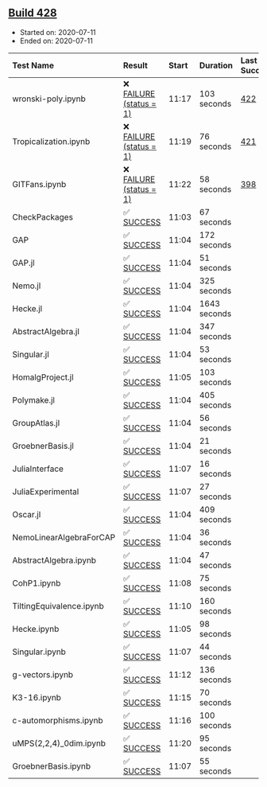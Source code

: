 ## [Build 428](https://oscarci.mathematik.uni-kl.de/job/oscar-stable/428/)

* Started on: 2020-07-11
* Ended on: 2020-07-11

| Test Name    | Result | Start | Duration | Last Success | First Failure |
|:-------------|:-------|:------|:---------|:-------------|:--------------|
| wronski-poly.ipynb | ❌ [FAILURE (status = 1)](https://oscarci.mathematik.uni-kl.de/job/oscar-stable/428/artifact/logs/build-428/wronski-poly.ipynb.log) | 11:17 | 103 seconds | [422](https://oscarci.mathematik.uni-kl.de/job/oscar-stable/422/) | [423](https://oscarci.mathematik.uni-kl.de/job/oscar-stable/423/) |
| Tropicalization.ipynb | ❌ [FAILURE (status = 1)](https://oscarci.mathematik.uni-kl.de/job/oscar-stable/428/artifact/logs/build-428/Tropicalization.ipynb.log) | 11:19 | 76 seconds | [421](https://oscarci.mathematik.uni-kl.de/job/oscar-stable/421/) | [422](https://oscarci.mathematik.uni-kl.de/job/oscar-stable/422/) |
| GITFans.ipynb | ❌ [FAILURE (status = 1)](https://oscarci.mathematik.uni-kl.de/job/oscar-stable/428/artifact/logs/build-428/GITFans.ipynb.log) | 11:22 | 58 seconds | [398](https://oscarci.mathematik.uni-kl.de/job/oscar-stable/398/) | [399](https://oscarci.mathematik.uni-kl.de/job/oscar-stable/399/) |
| CheckPackages | ✅ [SUCCESS](https://oscarci.mathematik.uni-kl.de/job/oscar-stable/428/artifact/logs/build-428/CheckPackages.log) | 11:03 | 67 seconds |  |  |
| GAP | ✅ [SUCCESS](https://oscarci.mathematik.uni-kl.de/job/oscar-stable/428/artifact/logs/build-428/GAP.log) | 11:04 | 172 seconds |  |  |
| GAP.jl | ✅ [SUCCESS](https://oscarci.mathematik.uni-kl.de/job/oscar-stable/428/artifact/logs/build-428/GAP.jl.log) | 11:04 | 51 seconds |  |  |
| Nemo.jl | ✅ [SUCCESS](https://oscarci.mathematik.uni-kl.de/job/oscar-stable/428/artifact/logs/build-428/Nemo.jl.log) | 11:04 | 325 seconds |  |  |
| Hecke.jl | ✅ [SUCCESS](https://oscarci.mathematik.uni-kl.de/job/oscar-stable/428/artifact/logs/build-428/Hecke.jl.log) | 11:04 | 1643 seconds |  |  |
| AbstractAlgebra.jl | ✅ [SUCCESS](https://oscarci.mathematik.uni-kl.de/job/oscar-stable/428/artifact/logs/build-428/AbstractAlgebra.jl.log) | 11:04 | 347 seconds |  |  |
| Singular.jl | ✅ [SUCCESS](https://oscarci.mathematik.uni-kl.de/job/oscar-stable/428/artifact/logs/build-428/Singular.jl.log) | 11:04 | 53 seconds |  |  |
| HomalgProject.jl | ✅ [SUCCESS](https://oscarci.mathematik.uni-kl.de/job/oscar-stable/428/artifact/logs/build-428/HomalgProject.jl.log) | 11:05 | 103 seconds |  |  |
| Polymake.jl | ✅ [SUCCESS](https://oscarci.mathematik.uni-kl.de/job/oscar-stable/428/artifact/logs/build-428/Polymake.jl.log) | 11:04 | 405 seconds |  |  |
| GroupAtlas.jl | ✅ [SUCCESS](https://oscarci.mathematik.uni-kl.de/job/oscar-stable/428/artifact/logs/build-428/GroupAtlas.jl.log) | 11:04 | 56 seconds |  |  |
| GroebnerBasis.jl | ✅ [SUCCESS](https://oscarci.mathematik.uni-kl.de/job/oscar-stable/428/artifact/logs/build-428/GroebnerBasis.jl.log) | 11:04 | 21 seconds |  |  |
| JuliaInterface | ✅ [SUCCESS](https://oscarci.mathematik.uni-kl.de/job/oscar-stable/428/artifact/logs/build-428/JuliaInterface.log) | 11:07 | 16 seconds |  |  |
| JuliaExperimental | ✅ [SUCCESS](https://oscarci.mathematik.uni-kl.de/job/oscar-stable/428/artifact/logs/build-428/JuliaExperimental.log) | 11:07 | 27 seconds |  |  |
| Oscar.jl | ✅ [SUCCESS](https://oscarci.mathematik.uni-kl.de/job/oscar-stable/428/artifact/logs/build-428/Oscar.jl.log) | 11:04 | 409 seconds |  |  |
| NemoLinearAlgebraForCAP | ✅ [SUCCESS](https://oscarci.mathematik.uni-kl.de/job/oscar-stable/428/artifact/logs/build-428/NemoLinearAlgebraForCAP.log) | 11:04 | 36 seconds |  |  |
| AbstractAlgebra.ipynb | ✅ [SUCCESS](https://oscarci.mathematik.uni-kl.de/job/oscar-stable/428/artifact/logs/build-428/AbstractAlgebra.ipynb.log) | 11:04 | 47 seconds |  |  |
| CohP1.ipynb | ✅ [SUCCESS](https://oscarci.mathematik.uni-kl.de/job/oscar-stable/428/artifact/logs/build-428/CohP1.ipynb.log) | 11:08 | 75 seconds |  |  |
| TiltingEquivalence.ipynb | ✅ [SUCCESS](https://oscarci.mathematik.uni-kl.de/job/oscar-stable/428/artifact/logs/build-428/TiltingEquivalence.ipynb.log) | 11:10 | 160 seconds |  |  |
| Hecke.ipynb | ✅ [SUCCESS](https://oscarci.mathematik.uni-kl.de/job/oscar-stable/428/artifact/logs/build-428/Hecke.ipynb.log) | 11:05 | 98 seconds |  |  |
| Singular.ipynb | ✅ [SUCCESS](https://oscarci.mathematik.uni-kl.de/job/oscar-stable/428/artifact/logs/build-428/Singular.ipynb.log) | 11:07 | 44 seconds |  |  |
| g-vectors.ipynb | ✅ [SUCCESS](https://oscarci.mathematik.uni-kl.de/job/oscar-stable/428/artifact/logs/build-428/g-vectors.ipynb.log) | 11:12 | 136 seconds |  |  |
| K3-16.ipynb | ✅ [SUCCESS](https://oscarci.mathematik.uni-kl.de/job/oscar-stable/428/artifact/logs/build-428/K3-16.ipynb.log) | 11:15 | 70 seconds |  |  |
| c-automorphisms.ipynb | ✅ [SUCCESS](https://oscarci.mathematik.uni-kl.de/job/oscar-stable/428/artifact/logs/build-428/c-automorphisms.ipynb.log) | 11:16 | 100 seconds |  |  |
| uMPS(2,2,4)_0dim.ipynb | ✅ [SUCCESS](https://oscarci.mathematik.uni-kl.de/job/oscar-stable/428/artifact/logs/build-428/uMPS-2-2-4-_0dim.ipynb.log) | 11:20 | 95 seconds |  |  |
| GroebnerBasis.ipynb | ✅ [SUCCESS](https://oscarci.mathematik.uni-kl.de/job/oscar-stable/428/artifact/logs/build-428/GroebnerBasis.ipynb.log) | 11:07 | 55 seconds |  |  |
